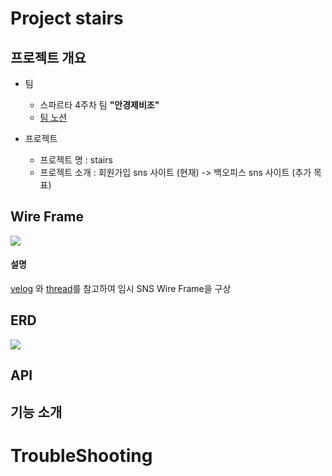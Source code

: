 # Project stairs

## 프로젝트 개요

- 팀
    - 스파르타 4주차 팀 **"안경제비조"**
    - [팀 노션](https://teamsparta.notion.site/98239d4027834769a20111b33e73224f)
      
- 프로젝트
    - 프로젝트 명 : stairs
    - 프로젝트 소개 : 회원가입 sns 사이트 (현재) -> 백오피스 sns 사이트 (추가 목표)
 
## Wire Frame
<img src="[https://drive.google.com/uc?export=view&id=1ZU0lBmGfuWcb2kMvz_i2jAj990FPtWVa](https://teamsparta.notion.site/image/https%3A%2F%2Fprod-files-secure.s3.us-west-2.amazonaws.com%2F83c75a39-3aba-4ba4-a792-7aefe4b07895%2F63349db2-4303-4dfd-90eb-7b9687683bb3%2FUntitled.png?table=block&id=9d841ae1-9177-4e5a-9bb7-eb0802aa41c6&spaceId=83c75a39-3aba-4ba4-a792-7aefe4b07895&width=2000&userId=&cache=v2)https://teamsparta.notion.site/image/https%3A%2F%2Fprod-files-secure.s3.us-west-2.amazonaws.com%2F83c75a39-3aba-4ba4-a792-7aefe4b07895%2F63349db2-4303-4dfd-90eb-7b9687683bb3%2FUntitled.png?table=block&id=9d841ae1-9177-4e5a-9bb7-eb0802aa41c6&spaceId=83c75a39-3aba-4ba4-a792-7aefe4b07895&width=2000&userId=&cache=v2">

#### 설명
[velog](https://velog.io/) 와 [thread](https://www.threads.net/)를 참고하여 임시 SNS Wire Frame을 구상

## ERD
<img src="[https://teamsparta.notion.site/image/https%3A%2F%2Fprod-files-secure.s3.us-west-2.amazonaws.com%2F83c75a39-3aba-4ba4-a792-7aefe4b07895%2Fdb689fde-5e24-4a0e-ba7a-9b780c9ec63d%2FUntitled.png?table=block&id=b19a95f4-51ec-4bba-b225-803c88f32487&spaceId=83c75a39-3aba-4ba4-a792-7aefe4b07895&width=2000&userId=&cache=v2]">

## API

## 기능 소개

# TroubleShooting



